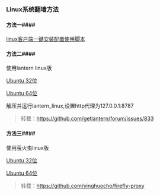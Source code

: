 ### Linux系统翻墙方法

#### 方法一####

[linux客户端一键安装配置使用脚本]()

#### 方法二####

使用lantern linux版

[Ubuntu 32位](https://raw.githubusercontent.com/getlantern/lantern-binaries/master/lantern-installer-32-bit.deb)

[Ubuntu 64位](https://raw.githubusercontent.com/getlantern/lantern-binaries/master/lantern-installer-64-bit.deb)

解压并运行lantern_linux,设置http代理为127.0.0.1:8787

>转载：https://github.com/getlantern/forum/issues/833

#### 方法三####

使用萤火虫linux版

[Ubuntu 32位](https://github.com/yinghuocho/download/blob/master/firefly_linux_386_install.deb?raw=true)

[Ubuntu 64位](https://github.com/yinghuocho/download/blob/master/firefly_linux_amd64_install.deb?raw=true)

>转载：https://github.com/yinghuocho/firefly-proxy